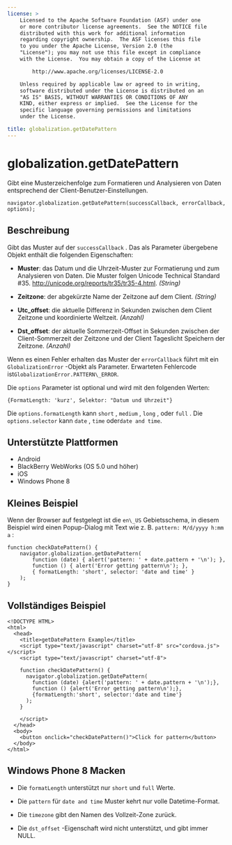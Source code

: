 ```yaml
---
license: >
    Licensed to the Apache Software Foundation (ASF) under one
    or more contributor license agreements.  See the NOTICE file
    distributed with this work for additional information
    regarding copyright ownership.  The ASF licenses this file
    to you under the Apache License, Version 2.0 (the
    "License"); you may not use this file except in compliance
    with the License.  You may obtain a copy of the License at

        http://www.apache.org/licenses/LICENSE-2.0

    Unless required by applicable law or agreed to in writing,
    software distributed under the License is distributed on an
    "AS IS" BASIS, WITHOUT WARRANTIES OR CONDITIONS OF ANY
    KIND, either express or implied.  See the License for the
    specific language governing permissions and limitations
    under the License.

title: globalization.getDatePattern
---
```


# globalization.getDatePattern

Gibt eine Musterzeichenfolge zum Formatieren und Analysieren von Daten entsprechend der Client-Benutzer-Einstellungen.

    navigator.globalization.getDatePattern(successCallback, errorCallback, options);
    

## Beschreibung

Gibt das Muster auf der `successCallback` . Das als Parameter übergebene Objekt enthält die folgenden Eigenschaften:

*   **Muster**: das Datum und die Uhrzeit-Muster zur Formatierung und zum Analysieren von Daten. Die Muster folgen Unicode Technical Standard #35. <http://unicode.org/reports/tr35/tr35-4.html>. *(String)*

*   **Zeitzone**: der abgekürzte Name der Zeitzone auf dem Client. *(String)*

*   **Utc_offset**: die aktuelle Differenz in Sekunden zwischen dem Client Zeitzone und koordinierte Weltzeit. *(Anzahl)*

*   **Dst_offset**: der aktuelle Sommerzeit-Offset in Sekunden zwischen der Client-Sommerzeit der Zeitzone und der Client Tageslicht Speichern der Zeitzone. *(Anzahl)*

Wenn es einen Fehler erhalten das Muster der `errorCallback` führt mit ein `GlobalizationError` -Objekt als Parameter. Erwarteten Fehlercode ist`GlobalizationError.PATTERN\_ERROR`.

Die `options` Parameter ist optional und wird mit den folgenden Werten:

    {FormatLength: 'kurz', Selektor: "Datum und Uhrzeit"}
    

Die `options.formatLength` kann `short` , `medium` , `long` , oder `full` . Die `options.selector` kann `date` , `time` oder`date and
time`.

## Unterstützte Plattformen

*   Android
*   BlackBerry WebWorks (OS 5.0 und höher)
*   iOS
*   Windows Phone 8

## Kleines Beispiel

Wenn der Browser auf festgelegt ist die `en\_US` Gebietsschema, in diesem Beispiel wird einen Popup-Dialog mit Text wie z. B. `pattern: M/d/yyyy h:mm a` :

    function checkDatePattern() {
        navigator.globalization.getDatePattern(
            function (date) { alert('pattern: ' + date.pattern + '\n'); },
            function () { alert('Error getting pattern\n'); },
            { formatLength: 'short', selector: 'date and time' }
        );
    }
    

## Vollständiges Beispiel

    <!DOCTYPE HTML>
    <html>
      <head>
        <title>getDatePattern Example</title>
        <script type="text/javascript" charset="utf-8" src="cordova.js"></script>
        <script type="text/javascript" charset="utf-8">
    
        function checkDatePattern() {
          navigator.globalization.getDatePattern(
            function (date) {alert('pattern: ' + date.pattern + '\n');},
            function () {alert('Error getting pattern\n');},
            {formatLength:'short', selector:'date and time'}
          );
        }
    
        </script>
      </head>
      <body>
        <button onclick="checkDatePattern()">Click for pattern</button>
      </body>
    </html>
    

## Windows Phone 8 Macken

*   Die `formatLength` unterstützt nur `short` und `full` Werte.

*   Die `pattern` für `date and time` Muster kehrt nur volle Datetime-Format.

*   Die `timezone` gibt den Namen des Vollzeit-Zone zurück.

*   Die `dst_offset` -Eigenschaft wird nicht unterstützt, und gibt immer NULL.